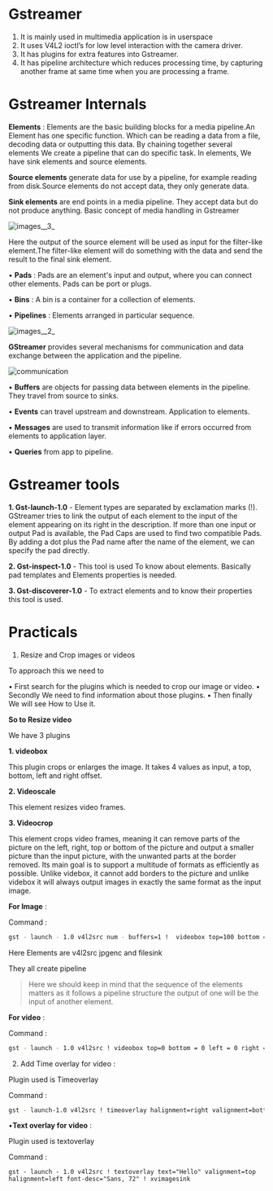 # Gstreamer

1. It is mainly used in multimedia application is in userspace
2. It uses V4L2 ioctl’s for low level interaction with the camera driver.
3. It has plugins for extra features into Gstreamer.
4. It has pipeline architecture which reduces processing time, by capturing another frame at same time when you are processing a frame.

# Gstreamer Internals
**Elements** : 
Elements are the basic building blocks for a media pipeline.An Element has one specific function. Which can be reading a data from a file, decoding data or outputting this data. By chaining together several elements We create a pipeline that can do specific task. 
In elements, We have sink elements and source elements.

**Source elements** generate data for use by a pipeline, for example reading from disk.Source elements do not accept data, they only generate data.

**Sink elements** are end points in a media pipeline. They accept data but do not produce anything.
Basic concept of media handling in Gstreamer 

![images__3_](../assets/camera-driver-img/images__3_.png)

Here the output of the source element will be used as input for the filter-like element.The filter-like element will do something with the data and send the result to the final sink element.

• **Pads** : 
Pads are an element's input and output, where you can connect other elements. Pads can be port or plugs.

• **Bins** : 
A bin is a container for a collection of elements.

• **Pipelines** :
Elements arranged in particular sequence.

![images__2_](../assets/camera-driver-img/images__2_.png)

**GStreamer** provides several mechanisms for communication and data exchange between the application and the pipeline.

![communication](../assets/camera-driver-img/communication.png)

• **Buffers** are objects for passing data between elements in the pipeline. They travel from source to sinks.

• **Events** can travel upstream and downstream. Application to elements.

• **Messages** are used to transmit information like if errors occurred from elements to application layer.

• **Queries** from app to pipeline.

# Gstreamer tools

**1. Gst-launch-1.0** -
Element types are separated by exclamation marks (!).
GStreamer tries to link the output of each element to the input of the element appearing on its right in the description. If more than one input or output Pad is available, the Pad Caps are used to find two compatible Pads.
By adding a dot plus the Pad name after the name of the element, we can specify the pad directly.

**2. Gst-inspect-1.0** -
This tool is used To know about elements. Basically pad templates and Elements properties is needed. 

**3. Gst-discoverer-1.0** -
To extract elements and to know their properties this tool is used.

# Practicals

1. Resize and Crop images or videos 

To approach this we need to

• First search for the plugins which is needed to crop our image or video.
• Secondly We need to find information about those plugins.
• Then finally We will see How to Use it.

**So to Resize video**

We have 3 plugins


**1. videobox**

This plugin crops or enlarges the image. It takes 4 values as input, a top, bottom, left and right offset. 

**2. Videoscale**

This element resizes video frames.

**3. Videocrop**

This element crops video frames, meaning it can remove parts of the picture on the left, right, top or bottom of the picture and output a smaller picture than the input picture, with the unwanted parts at the border removed. Its main goal is to support a multitude of formats as efficiently as possible. Unlike videbox, it cannot add borders to the picture and unlike videbox it will always output images in exactly the same format as the input image.

**For Image** : 

Command :
```sh 
gst - launch - 1.0 v4l2src num - buffers=1 !  videobox top=100 bottom =100 left =100 right= 100 ! jpegenc ! filesink location =./test.jpg
```
Here Elements are v4l2src jpgenc and filesink 

They all create pipeline

> Here we should keep in mind that the sequence of the elements matters as it follows a pipeline structure the output of one will be the input of another element. 

**For video** :

Command : 
```sh
gst - launch - 1.0 v4l2src ! videobox top=0 bottom = 0 left = 0 right = 0 ! xvimagesink
```
2. Add Time overlay for video :

Plugin used is Timeoverlay 

Command :
```sh
gst - launch-1.0 v4l2src ! timeoverlay halignment=right valignment=bottom text="Stream time:" shaded-background=true ! xvimagesink
```
•**Text overlay for video** :

Plugin used is textoverlay 

Command :
```
gst - launch - 1.0 v4l2src ! textoverlay text="Hello" valignment=top halignment=left font-desc="Sans, 72" ! xvimagesink
```

